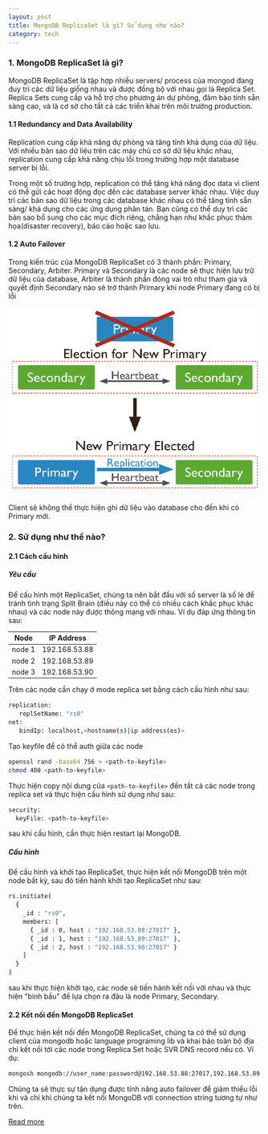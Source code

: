 ```yaml
---
layout: post
title: MongoDB ReplicaSet là gì? Sử dụng như nào?
category: tech
---
```


### 1. MongoDB ReplicaSet là gì?

MongoDB ReplicaSet là tập hợp nhiều servers/ process của mongod đang duy trì các dữ liệu giống nhau và được đồng bộ với nhau gọi là Replica Set. Replica Sets cung cấp và hỗ trợ cho phương án dự phòng, đảm bảo tính sẵn sàng cao, và là cơ sở cho tất cả các triển khai trên môi trường production.


#### 1.1 Redundancy and Data Availability

Replication cung cấp khả năng dự phòng và tăng tính khả dụng của dữ liệu. Với nhiều bản sao dữ liệu trên các máy chủ cơ sở dữ liệu khác nhau, replication cung cấp khả năng chịu lỗi trong trường hợp một database server bị lỗi.

Trong một số trường hợp, replication có thể tăng khả năng đọc data vì client có thể gửi các hoạt động đọc đến các database server khác nhau. Việc duy trì các bản sao dữ liệu trong các database khác nhau có thể tăng tính sẵn sàng/ khả dụng cho các ứng dụng phân tán. Bạn cũng có thể duy trì các bản sao bổ sung cho các mục đích riêng, chẳng hạn như khắc phục thảm họa(disaster recovery), báo cáo hoặc sao lưu.


#### 1.2 Auto Failover

Trong kiến trúc của MongoDB ReplicaSet có 3 thành phần: Primary, Secondary, Arbiter. Primary và Secondary là các node sẽ thực hiện lưu trữ dữ liệu của database, Arbiter là thành phần đóng vai trò như tham gia và quyết định Secondary nào sẽ trở thành Primary khi node Primary đang có bị lỗi

![](/images/2023-06-24-cach-cau-hinh-mongodb-replicaset/auto-failover.png)

Client sẽ không thể thực hiện ghi dữ liệu vào database cho đến khi có Primary mới.


### 2. Sử dụng như thế nào?
#### 2.1 Cách cấu hình

##### Yêu cầu
Để cấu hình một ReplicaSet, chúng ta nên bắt đầu với số server là số lẻ để tránh tình trạng Split Brain (điều này có thể có nhiều cách khắc phục khác nhau) và các node này được thông mạng với nhau. Ví dụ đáp ứng thông tin sau:

| Node   | IP Address    |
| ------ | ------------- |
| node 1 | 192.168.53.88 |
| node 2 | 192.168.53.89 |
| node 3 | 192.168.53.90 |

Trên các node cần chạy ở mode replica set bằng cách cấu hình như sau:
```bash
replication:
   replSetName: "rs0"
net:
   bindIp: localhost,<hostname(s)|ip address(es)>
```

Tạo keyfile để có thể auth giữa các node
```bash
openssl rand -base64 756 > <path-to-keyfile>
chmod 400 <path-to-keyfile>
```

Thực hiện copy nội dung của `<path-to-keyfile>` đến tất cả các node trong replica set và thực hiện cấu hình sử dụng như sau:
```bash
security:
  keyFile: <path-to-keyfile>
```
sau khi cấu hình, cần thực hiện restart lại MongoDB.

##### Cấu hình
Để cấu hình và khởi tạo ReplicaSet, thực hiện kết nối MongoDB trên một node bất kỳ, sau đó tiến hành khởi tạo ReplicaSet như sau:
```bash
rs.initiate(
  {
    _id : "rs0",
    members: [
      { _id : 0, host : "192.168.53.88:27017" },
      { _id : 1, host : "192.168.53.89:27017" },
      { _id : 2, host : "192.168.53.90:27017" }
    ]
  }
)
```

sau khi thực hiện khởi tạo, các node sẽ tiến hành kết nối với nhau và thực hiện "bình bầu" để lựa chọn ra đâu là node Primary, Secondary.

#### 2.2 Kết nối đến MongoDB ReplicaSet
Để thực hiện kết nối đến MongoDB ReplicaSet, chúng ta có thể sử dụng client của mongodb hoặc language programing lib và khai báo toàn bộ địa chỉ kết nối tới các node trong Replica Set hoặc SVR DNS record nếu có. Ví dụ:

```bash
mongosh mongodb://user_name:password@192.168.53.88:27017,192.168.53.89:27017,192.168.53.90:27017?replicaSet=rs0&writeConcern=majority
```

Chúng ta sẽ thực sự tận dụng được tính năng auto failover để giảm thiểu lỗi khi và chỉ khi chúng ta kết nối MongoDB với connection string tương tự như trên.

[Read more](https://www.mongodb.com/docs/manual/administration/replica-set-deployment/)
